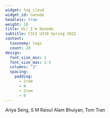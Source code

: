 ```yaml
---
widget: tag_cloud
widget_id: nanode
headless: true
weight: 10
title: Hi! I'm Nanode.
subtitle: CSCI U310 Spring 2022
content:
  taxonomy: tags
  count: 20
design:
  font_size_min: 1
  font_size_max: 2.5
  columns: "2"
  spacing:
    padding:
      - 2rem
      - 0
      - 2rem
      - 0
---
```

A﻿riya Seng, S M Raisul Alam Bhuiyan, Tom Tran
